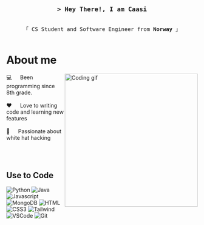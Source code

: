 <br>
<h3 align="center">
        <samp>&gt; Hey There!, I am Caasi</samp>
</h3>


<p align="center"> 
  <samp>
    <br>
    「 CS Student and Software Engineer from <b>Norway</b> 」
    <br>
    <br>
  </samp>
</p>


 # About me
 
<p>
 <img align="right" width="350" src="/assets/programmer.gif" alt="Coding gif" />
 💻 &emsp; Been programming since 8th grade. <br/><br/>
 ❤️ &emsp; Love to writing code and learning new features<br/><br/>
 🎩 &emsp; Passionate about white hat hacking 
</p>

<br/>
<br/>

## Use to Code

![Python](https://img.shields.io/badge/python%20-%2314354C.svg?&style=for-the-badge&logo=python&logoColor=white"/)
![Java](https://img.shields.io/badge/java-%23ED8B00.svg?&style=for-the-badge&logo=java&logoColor=white)
![Javascript](https://img.shields.io/badge/Javascript-F0DB4F?style=for-the-badge&labelColor=black&logo=javascript&logoColor=F0DB4F)
![MongoDB](https://img.shields.io/badge/MongoDB-4EA94B?style=for-the-badge&logo=mongodb&logoColor=white)
![HTML](https://img.shields.io/badge/HTML5-E34F26?style=for-the-badge&logo=html5&logoColor=white)
![CSS3](https://img.shields.io/badge/CSS3-1572B6?style=for-the-badge&logo=css3&logoColor=white)
![Tailwind](https://img.shields.io/badge/Tailwind_CSS-092749?style=for-the-badge&logo=tailwindcss&logoColor=06B6D4&labelColor=000000)
![VSCode](https://img.shields.io/badge/Visual_Studio-0078d7?style=for-the-badge&logo=visual%20studio&logoColor=white)
![Git](https://img.shields.io/badge/Git-F05032?style=for-the-badge&logo=git&logoColor=white)

<br/>
